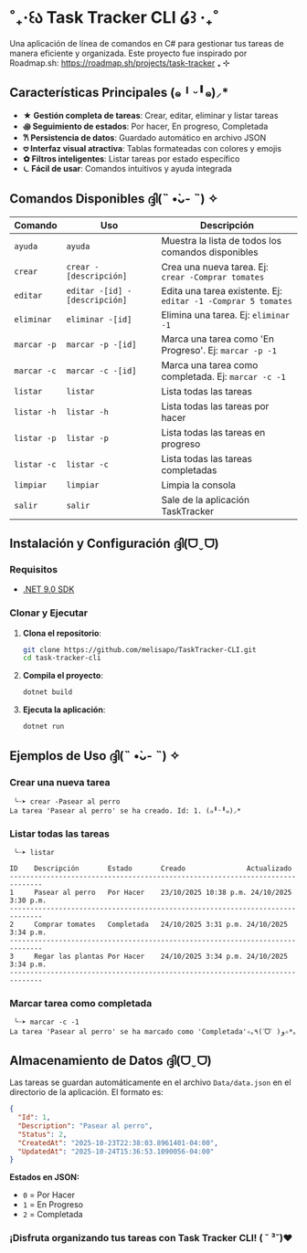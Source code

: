 #  ˚₊‧꒰ა Task Tracker CLI ໒꒱ ‧₊˚

Una aplicación de línea de comandos en C# para gestionar tus tareas de manera eficiente y organizada.
Este proyecto fue inspirado por Roadmap.sh: 
https://roadmap.sh/projects/task-tracker **₊ ⊹**

## Características Principales (๑╹ᵕ╹๑)⸝*

- **★ Gestión completa de tareas**: Crear, editar, eliminar y listar tareas
- **꩜ Seguimiento de estados**: Por hacer, En progreso, Completada
- **𐙚 Persistencia de datos**: Guardado automático en archivo JSON
- **𖹭 Interfaz visual atractiva**: Tablas formateadas con colores y emojis
- **✿ Filtros inteligentes**: Listar tareas por estado específico
- **⏾ Fácil de usar**: Comandos intuitivos y ayuda integrada

## Comandos Disponibles ദ്ദി(˵ •̀ᴗ- ˵) ✧

| Comando     | Uso                           | Descripción                                                   |
|-------------|-------------------------------|---------------------------------------------------------------|
| `ayuda`     | `ayuda`                       | Muestra la lista de todos los comandos disponibles            |
| `crear`     | `crear -[descripción]`        | Crea una nueva tarea. Ej: `crear -Comprar tomates`            |
| `editar`    | `editar -[id] -[descripción]` | Edita una tarea existente. Ej: `editar -1 -Comprar 5 tomates` |
| `eliminar`  | `eliminar -[id]`              | Elimina una tarea. Ej: `eliminar -1`                          |
| `marcar -p` | `marcar -p -[id]`             | Marca una tarea como 'En Progreso'. Ej: `marcar -p -1`        |
| `marcar -c` | `marcar -c -[id]`             | Marca una tarea como completada. Ej: `marcar -c -1`           |
| `listar`    | `listar`                      | Lista todas las tareas                                        |
| `listar -h` | `listar -h`                   | Lista todas las tareas por hacer                              |
| `listar -p` | `listar -p`                   | Lista todas las tareas en progreso                            |
| `listar -c` | `listar -c`                   | Lista todas las tareas completadas                            |
| `limpiar`   | `limpiar`                     | Limpia la consola                                             |
| `salir`     | `salir`                       | Sale de la aplicación TaskTracker                             |

## Instalación y Configuración ദ്ദി(ᗜˬᗜ)

### Requisitos
- [.NET 9.0 SDK](https://dotnet.microsoft.com/download/dotnet/9.0)

### Clonar y Ejecutar

1. **Clona el repositorio**:
   ```bash
   git clone https://github.com/melisapo/TaskTracker-CLI.git
   cd task-tracker-cli
   ```

2. **Compila el proyecto**:
   ```bash
   dotnet build
   ```

3. **Ejecuta la aplicación**:
   ```bash
   dotnet run
   ```

## Ejemplos de Uso ദ്ദി(˵ •̀ᴗ- ˵) ✧

### Crear una nueva tarea
```
 ╰┈➤ crear -Pasear al perro
La tarea 'Pasear al perro' se ha creado. Id: 1. (๑╹ᵕ╹๑)⸝* 
```

### Listar todas las tareas
```
 ╰┈➤ listar

ID    Descripción       Estado       Creado               Actualizado         
------------------------------------------------------------------------------
1     Pasear al perro   Por Hacer    23/10/2025 10:38 p.m. 24/10/2025 3:30 p.m.
------------------------------------------------------------------------------
2     Comprar tomates   Completada   24/10/2025 3:31 p.m. 24/10/2025 3:34 p.m.
------------------------------------------------------------------------------
3     Regar las plantas Por Hacer    24/10/2025 3:34 p.m. 24/10/2025 3:34 p.m.
------------------------------------------------------------------------------
```

### Marcar tarea como completada
```
 ╰┈➤ marcar -c -1
La tarea 'Pasear al perro' se ha marcado como 'Completada'✧｡٩(ˊᗜˋ )و✧*｡
```

## Almacenamiento de Datos ദ്ദി(ᗜˬᗜ)

Las tareas se guardan automáticamente en el archivo `Data/data.json` en el directorio de la aplicación. El formato es:

```json
{
  "Id": 1,
  "Description": "Pasear al perro",
  "Status": 2,
  "CreatedAt": "2025-10-23T22:38:03.8961401-04:00",
  "UpdatedAt": "2025-10-24T15:36:53.1090056-04:00"
}
```

**Estados en JSON:**
- `0` = Por Hacer
- `1` = En Progreso
- `2` = Completada

### ¡Disfruta organizando tus tareas con Task Tracker CLI! ( ˘ ³˘)♥︎